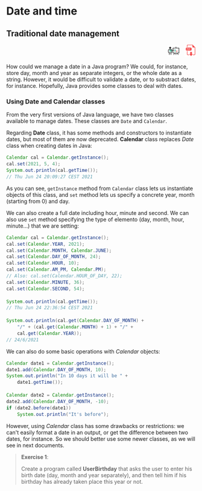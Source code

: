 # Date and time

## Traditional date management

<div style="text-align: right">
<a target="_blank" href="slides/08a.html"><img src="../../img/diapositivas.png" width="32" /></a>&nbsp;&nbsp;
<a target="_blank" href="08a.pdf"><img src="../../img/pdf.png" width="32" /></a>
</div>

How could we manage a date in a Java program? We could, for instance, store day, month and year as separate integers, or the whole date as a string. However, it would be difficult to validate a date, or to substract dates, for instance. Hopefully, Java provides some classes to deal with dates.

### Using Date and Calendar classes

From the very first versions of Java language, we have two classes available to manage dates. These classes are `Date` and `Calendar`.

Regarding **Date** class, it has some methods and constructors to instantiate dates, but most of them are now deprecated. **Calendar** class replaces *Date* class when creating dates in Java:

```java
Calendar cal = Calendar.getInstance();
cal.set(2021, 5, 4);
System.out.println(cal.getTime());
// Thu Jun 24 20:09:27 CEST 2021
```

As you can see, `getInstance` method from `Calendar` class lets us instantiate objects of this class, and `set` method lets us specify a concrete year, month (starting from 0) and day.

We can also create a full date including hour, minute and second. We can also use `set` method specifying the type of elemento (day, month, hour, minute...) that we are setting:

```java
Calendar cal = Calendar.getInstance();
cal.set(Calendar.YEAR, 2021);
cal.set(Calendar.MONTH, Calendar.JUNE);
cal.set(Calendar.DAY_OF_MONTH, 24);
cal.set(Calendar.HOUR, 10);
cal.set(Calendar.AM_PM, Calendar.PM);
// Also: cal.set(Calendar.HOUR_OF_DAY, 22);
cal.set(Calendar.MINUTE, 36);
cal.set(Calendar.SECOND, 54);

System.out.println(cal.getTime());
// Thu Jun 24 22:36:54 CEST 2021

System.out.println(cal.get(Calendar.DAY_OF_MONTH) +
    "/" + (cal.get(Calendar.MONTH) + 1) + "/" +
    cal.get(Calendar.YEAR));
// 24/6/2021
```

We can also do some basic operations with *Calendar* objects:

```java
Calendar date1 = Calendar.getInstance();
date1.add(Calendar.DAY_OF_MONTH, 10);
System.out.println("In 10 days it will be " + 
    date1.getTime());

Calendar date2 = Calendar.getInstance();
date2.add(Calendar.DAY_OF_MONTH, -10);
if (date2.before(date1))
    System.out.println("It's before");
```

However, using *Calendar* class has some drawbacks or restrictions: we can't easily format a date in an output, or get the difference between two dates, for instance. So we should better use some newer classes, as we will see in next documents.

> **Exercise 1**:
> 
> Create a program called **UserBirthday** that asks the user to enter his birth date (day, month and year separately), and then tell him if his birthday has already taken place this year or not.